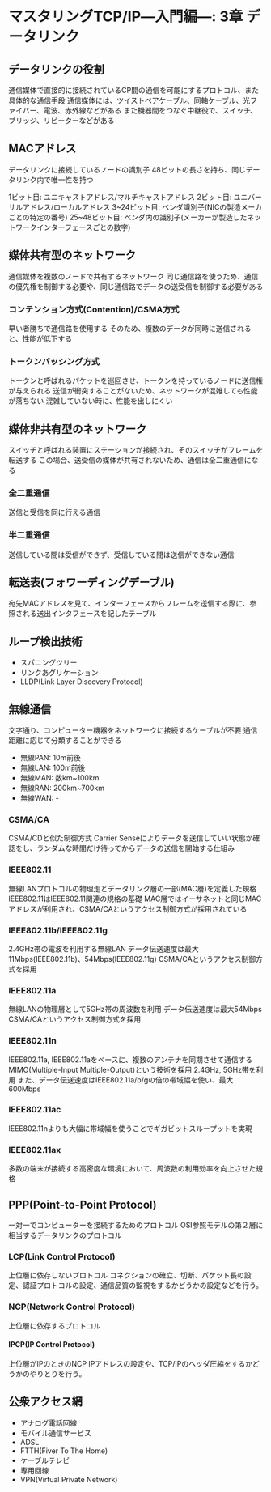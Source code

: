 # マスタリングTCP/IP―入門編―: 3章 データリンク

## データリンクの役割
通信媒体で直接的に接続されているCP間の通信を可能にするプロトコル、また具体的な通信手段
通信媒体には、ツイストペアケーブル、同軸ケーブル、光ファイバー、電波、赤外線などがある
また機器間をつなぐ中継役で、スイッチ、ブリッジ、リピーターなどがある

## MACアドレス
データリンクに接続しているノードの識別子
48ビットの長さを持ち、同じデータリンク内で唯一性を持つ

1ビット目: ユニキャストアドレス/マルチキャストアドレス
2ビット目: ユニバーサルアドレス/ローカルアドレス
3~24ビット目: ベンダ識別子(NICの製造メーカごとの特定の番号)
25~48ビット目: ベンダ内の識別子(メーカーが製造したネットワークインターフェースごとの数字)

## 媒体共有型のネットワーク
通信媒体を複数のノードで共有するネットワーク
同じ通信路を使うため、通信の優先権を制御する必要や、同じ通信路でデータの送受信を制御する必要がある

### コンテンション方式(Contention)/CSMA方式
早い者勝ちで通信路を使用する
そのため、複数のデータが同時に送信されると、性能が低下する

### トークンパッシング方式
トークンと呼ばれるパケットを巡回させ、トークンを持っているノードに送信権が与えられる
送信が衝突することがないため、ネットワークが混雑しても性能が落ちない
混雑していない時に、性能を出しにくい

## 媒体非共有型のネットワーク
スイッチと呼ばれる装置にステーションが接続され、そのスイッチがフレームを転送する
この場合、送受信の媒体が共有されないため、通信は全二重通信になる

### 全二重通信
送信と受信を同に行える通信

### 半二重通信
送信している間は受信ができず、受信している間は送信ができない通信

## 転送表(フォワーディングデーブル)
宛先MACアドレスを見て、インターフェースからフレームを送信する際に、参照される送出インタフェースを記したテーブル

## ループ検出技術
- スパニングツリー
- リンクあグリケーション
- LLDP(Link Layer Discovery Protocol)

## 無線通信
文字通り、コンピューター機器をネットワークに接続するケーブルが不要
通信距離に応じて分類することができる
- 無線PAN: 10m前後
- 無線LAN: 100m前後
- 無線MAN: 数km~100km
- 無線RAN: 200km~700km
- 無線WAN: -

### CSMA/CA
CSMA/CDと似た制御方式
Carrier Senseによりデータを送信していい状態か確認をし、ランダムな時間だけ待ってからデータの送信を開始する仕組み

### IEEE802.11
無線LANプロトコルの物理走とデータリンク層の一部(MAC層)を定義した規格
IEEE802.11はIEEE802.11関連の規格の基礎
MAC層ではイーサネットと同じMACアドレスが利用され、CSMA/CAというアクセス制御方式が採用されている

### IEEE802.11b/IEEE802.11g
2.4GHz帯の電波を利用する無線LAN
データ伝送速度は最大11Mbps(IEEE802.11b)、54Mbps(IEEE802.11g)
CSMA/CAというアクセス制御方式を採用

### IEEE802.11a
無線LANの物理層として5GHz帯の周波数を利用
データ伝送速度は最大54Mbps
CSMA/CAというアクセス制御方式を採用

### IEEE802.11n
IEEE802.11a, IEEE802.11aをベースに、複数のアンテナを同期させて通信するMIMO(Multiple-Input Multiple-Output)という技術を採用
2.4GHz, 5GHz帯を利用
また、データ伝送速度はIEEE802.11a/b/gの倍の帯域幅を使い、最大600Mbps

### IEEE802.11ac
IEEE802.11nよりも大幅に帯域幅を使うことでギガビットスループットを実現

### IEEE802.11ax
多数の端末が接続する高密度な環境において、周波数の利用効率を向上させた規格

## PPP(Point-to-Point Protocol)
一対一でコンピューターを接続するためのプロトコル
OSI参照モデルの第２層に相当するデータリンクのプロトコル

### LCP(Link Control Protocol)
上位層に依存しないプロトコル
コネクションの確立、切断、パケット長の設定、認証プロトコルの設定、通信品質の監視をするかどうかの設定などを行う。

### NCP(Network Control Protocol)
上位層に依存するプロトコル

#### IPCP(IP Control Protocol)
上位層がIPのときのNCP
IPアドレスの設定や、TCP/IPのヘッダ圧縮をするかどうかのやりとりを行う。

## 公衆アクセス網
- アナログ電話回線
- モバイル通信サービス
- ADSL
- FTTH(Fiver To The Home)
- ケーブルテレビ
- 専用回線
- VPN(Virtual Private Network)
